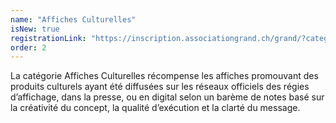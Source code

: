 ```yaml
---
name: "Affiches Culturelles"
isNew: true
registrationLink: "https://inscription.associationgrand.ch/grand/?category=Affiches%20Culturelles"
order: 2
---
```


La catégorie Affiches Culturelles récompense les affiches promouvant des produits culturels ayant été diffusées sur les réseaux officiels des régies d’affichage, dans la presse, ou en digital selon un barème de notes basé sur la créativité du concept, la qualité d’exécution et la clarté du message.